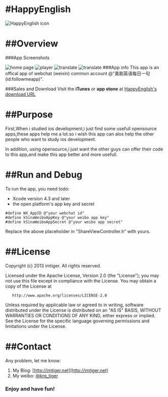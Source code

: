 #HappyEnglish
=============
![HappyEnglish icon](http://imtiger.net/images/2013/09/03/happyenglish.png)

##Overview
==========
###App Screenshots

![home page](http://a2.mzstatic.com/us/r30/Purple4/v4/26/ac/d9/26acd91a-9a76-e9cc-aa66-a6d97d5dd466/screen568x568.jpeg)
![player ](http://a4.mzstatic.com/us/r30/Purple6/v4/88/5a/88/885a8896-e65e-7210-1564-355ed84a2eb3/screen568x568.jpeg)
![translate](http://a4.mzstatic.com/us/r30/Purple6/v4/60/37/0c/60370c67-e946-f94a-42bd-42ef10d4058d/screen568x568.jpeg)
![translate](http://a3.mzstatic.com/us/r30/Purple/v4/55/0c/cb/550ccb27-33fb-3a5d-8975-ee17050f397f/screen568x568.jpeg)
###App info
This app is an offical app of webchat (weixin) common account @"美剧英语每日一句(id:followmeapp)".

###Sales and Download
Visit the **iTunes** or **app stone** at [HappyEnglish's download URL](https://itunes.apple.com/us/app/happyenglish/id669934718?ls=1&amp;mt=8) 

##Purpose
=========
First,When i studied ios development,i just find some usefull opensource apps,these apps help me a lot.so i wish this app can alos
help the other people who want to study ios development.  

In addition, using opensource,i just want the other guys can offer their code to this app,and make this app better and more usefull.


##Run and Debug
===============
To run the app, you need todo:

 * Xcode version 4.3 and later
 * the open platform's app key and secret
 
```
#define WX_AppID @"your webchat id"
#define kSinaWeiboAppKey @"your weibo app key"
#define kSinaWeiboAppSecret @"your weibo app secret"
```
Replace the above placeholder in "ShareViewController.h" with yours.

##License
=========
Copyright (c) 2013 imtiger. All rights reserved.

   Licensed under the Apache License, Version 2.0 (the "License");
   you may not use this file except in compliance with the License.
   You may obtain a copy of the License at

       http://www.apache.org/licenses/LICENSE-2.0

   Unless required by applicable law or agreed to in writing, software
   distributed under the License is distributed on an "AS IS" BASIS,
   WITHOUT WARRANTIES OR CONDITIONS OF ANY KIND, either express or implied.
   See the License for the specific language governing permissions and
   limitations under the License.


##Contact
=========
Any problem, let me know:

1. My Blog: [http://imtiger.net](http://imtiger.net)
2. My weibo: [@krq_tiger](http://weibo.com/xmuzyq)

### Enjoy and have fun!
